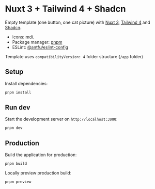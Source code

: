 # Nuxt 3 + Tailwind 4 + Shadcn

Empty template (one button, one cat picture) with [Nuxt 3](https://nuxt.com/), [Tailwind 4](https://tailwindcss.com/) and [Shadcn](https://ui.shadcn.com/).
- Icons: [mdi](https://icon-sets.iconify.design/mdi/?keyword=mdi).
- Package manager: [pnpm](https://pnpm.io/installation)
- ESLint: [@antfu/eslint-config](https://github.com/antfu/eslint-config)

Template uses `compatibilityVersion: 4` folder structure (`/app` folder)

## Setup

Install dependencies:

```bash
pnpm install
```

## Run dev

Start the development server on `http://localhost:3000`:

```bash
pnpm dev
```

## Production

Build the application for production:

```bash
pnpm build
```

Locally preview production build:

```bash
pnpm preview
```
